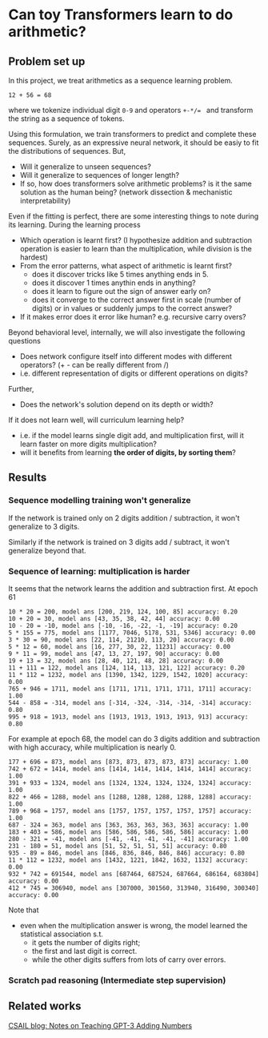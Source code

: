 # Can toy Transformers learn to do arithmetic?

## Problem set up
In this project, we treat arithmetics as a sequence learning problem. 
```
12 + 56 = 68
```
where we tokenize individual digit `0-9` and operators `+-*/= ` and transform the string as a sequence of tokens. 

Using this formulation, we train transformers to predict and complete these sequences. Surely, as an expressive neural network, it should be easiy to fit the distributions of sequences. But,  
* Will it generalize to unseen sequences? 
* Will it generalize to sequences of longer length? 
* If so, how does transformers solve arithmetic problems? is it the same solution as the human being? (network dissection & mechanistic interpretability)

Even if the fitting is perfect, there are some interesting things to note during its learning. During the learning process
* Which operation is learnt first? (I hypothesize addition and subtraction operation is easier to learn than the multiplication, while division is the hardest)
* From the error patterns, what aspect of arithmetic is learnt first?
  * does it discover tricks like 5 times anything ends in 5. 
  * does it discover 1 times anythin ends in anything?
  * does it learn to figure out the sign of answer early on? 
  * does it converge to the correct answer first in scale (number of digits) or in values or suddenly jumps to the correct answer?
* If it makes error does it error like human? e.g. recursive carry overs? 

Beyond behavioral level, internally, we will also investigate the following questions
* Does network configure itself into different modes with different operators? (+ - can be really different from /)
* i.e. different representation of digits or different operations on digits?

Further,
* Does the network's solution depend on its depth or width?

If it does not learn well, will curriculum learning help?
* i.e. if the model learns single digit add, and multiplication first, will it learn faster on more digits multiplication?
* will it benefits from learning **the order of digits, by sorting them**? 

## Results
### Sequence modelling training won't generalize
If the network is trained only on 2 digits addition / subtraction, it won't generalize to 3 digits. 

Similarly if the network is trained on 3 digits add / subtract, it won't generalize beyond that. 

### Sequence of learning: multiplication is harder
It seems that the network learns the addition and subtraction first. At epoch 61
```
10 * 20 = 200, model ans [200, 219, 124, 100, 85] accuracy: 0.20
10 + 20 = 30, model ans [43, 35, 38, 42, 44] accuracy: 0.00
10 - 20 = -10, model ans [-10, -16, -22, -1, -19] accuracy: 0.20
5 * 155 = 775, model ans [1177, 7046, 5178, 531, 5346] accuracy: 0.00
3 * 30 = 90, model ans [22, 114, 21210, 113, 20] accuracy: 0.00
5 * 12 = 60, model ans [16, 277, 30, 22, 11231] accuracy: 0.00
9 * 11 = 99, model ans [47, 13, 27, 197, 90] accuracy: 0.00
19 + 13 = 32, model ans [28, 40, 121, 48, 28] accuracy: 0.00
11 + 111 = 122, model ans [124, 114, 113, 121, 122] accuracy: 0.20
11 * 112 = 1232, model ans [1390, 1342, 1229, 1542, 1020] accuracy: 0.00
765 + 946 = 1711, model ans [1711, 1711, 1711, 1711, 1711] accuracy: 1.00
544 - 858 = -314, model ans [-314, -324, -314, -314, -314] accuracy: 0.80
995 + 918 = 1913, model ans [1913, 1913, 1913, 1913, 913] accuracy: 0.80
```

For example at epoch 68, the model can do 3 digits addition and subtraction with high accuracy, while multiplication is nearly 0.
```
177 + 696 = 873, model ans [873, 873, 873, 873, 873] accuracy: 1.00
742 + 672 = 1414, model ans [1414, 1414, 1414, 1414, 1414] accuracy: 1.00
391 + 933 = 1324, model ans [1324, 1324, 1324, 1324, 1324] accuracy: 1.00
822 + 466 = 1288, model ans [1288, 1288, 1288, 1288, 1288] accuracy: 1.00
789 + 968 = 1757, model ans [1757, 1757, 1757, 1757, 1757] accuracy: 1.00
687 - 324 = 363, model ans [363, 363, 363, 363, 363] accuracy: 1.00
183 + 403 = 586, model ans [586, 586, 586, 586, 586] accuracy: 1.00
280 - 321 = -41, model ans [-41, -41, -41, -41, -41] accuracy: 1.00
231 - 180 = 51, model ans [51, 52, 51, 51, 51] accuracy: 0.80
935 - 89 = 846, model ans [846, 836, 846, 846, 846] accuracy: 0.80
11 * 112 = 1232, model ans [1432, 1221, 1842, 1632, 1132] accuracy: 0.00
932 * 742 = 691544, model ans [687464, 687524, 687664, 686164, 683804] accuracy: 0.00
412 * 745 = 306940, model ans [307000, 301560, 313940, 316490, 300340] accuracy: 0.00
```
Note that 
* even when the multiplication answer is wrong, the model learned the statistical association s.t. 
  * it gets the number of digits right; 
  * the first and last digit is correct. 
  * while the other digits suffers from lots of carry over errors. 

### Scratch pad reasoning (Intermediate step supervision)



Related works
---
[CSAIL blog: Notes on Teaching GPT-3 Adding Numbers](https://lingo.csail.mit.edu/blog/arithmetic_gpt3/)
